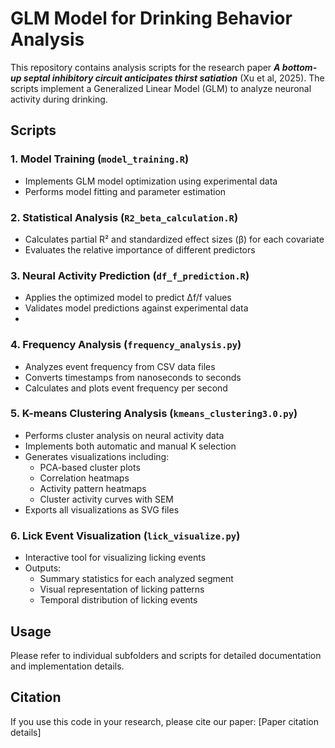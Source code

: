 # GLM Model for Drinking Behavior Analysis

This repository contains analysis scripts for the research paper ***A bottom-up septal inhibitory circuit anticipates thirst satiation*** (Xu et al, 2025). The scripts implement a Generalized Linear Model (GLM) to analyze neuronal activity during drinking.

## Scripts

### 1. Model Training (`model_training.R`)
- Implements GLM model optimization using experimental data
- Performs model fitting and parameter estimation

### 2. Statistical Analysis (`R2_beta_calculation.R`)
- Calculates partial R² and standardized effect sizes (β) for each covariate
- Evaluates the relative importance of different predictors

### 3. Neural Activity Prediction (`df_f_prediction.R`)
- Applies the optimized model to predict Δf/f values
- Validates model predictions against experimental data
- 
### 4. Frequency Analysis (`frequency_analysis.py`)
- Analyzes event frequency from CSV data files
- Converts timestamps from nanoseconds to seconds
- Calculates and plots event frequency per second

### 5. K-means Clustering Analysis (`kmeans_clustering3.0.py`)
- Performs cluster analysis on neural activity data
- Implements both automatic and manual K selection
- Generates visualizations including:
  - PCA-based cluster plots
  - Correlation heatmaps
  - Activity pattern heatmaps
  - Cluster activity curves with SEM
- Exports all visualizations as SVG files

### 6. Lick Event Visualization (`lick_visualize.py`)
- Interactive tool for visualizing licking events
- Outputs:
  - Summary statistics for each analyzed segment
  - Visual representation of licking patterns
  - Temporal distribution of licking events

## Usage
Please refer to individual subfolders and scripts for detailed documentation and implementation details.

## Citation
If you use this code in your research, please cite our paper: [Paper citation details]
